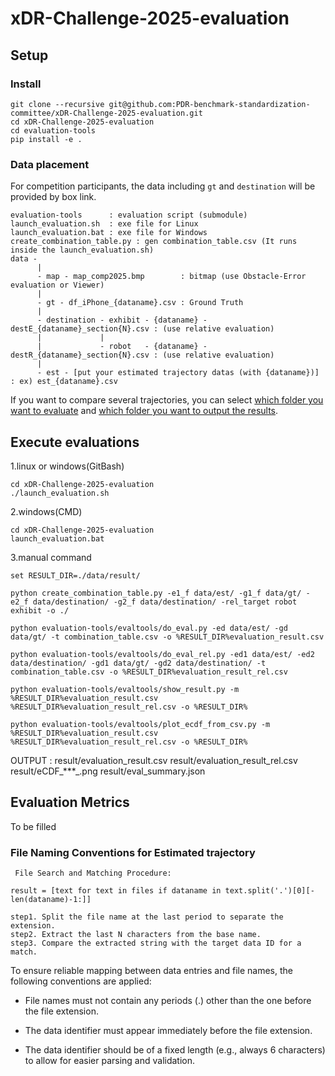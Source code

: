 # xDR-Challenge-2025-evaluation


## Setup

### Install
```
git clone --recursive git@github.com:PDR-benchmark-standardization-committee/xDR-Challenge-2025-evaluation.git
cd xDR-Challenge-2025-evaluation
cd evaluation-tools
pip install -e .
```


### Data placement
For competition participants, the data including `gt` and `destination` will be provided by box link.

```
evaluation-tools      : evaluation script (submodule)
launch_evaluation.sh  : exe file for Linux
launch_evaluation.bat : exe file for Windows
create_combination_table.py : gen combination_table.csv (It runs inside the launch_evaluation.sh)
data -
      |
      - map - map_comp2025.bmp        : bitmap (use Obstacle-Error evaluation or Viewer)
      |
      - gt - df_iPhone_{dataname}.csv : Ground Truth
      |
      - destination - exhibit - {dataname} - destE_{dataname}_section{N}.csv : (use relative evaluation)
      |             |
      |             - robot   - {dataname} - destR_{dataname}_section{N}.csv : (use relative evaluation)
      |
      - est - [put your estimated trajectory datas (with {dataname})] : ex) est_{dataname}.csv
```

If you want to compare several trajectories, you can select [which folder you want to evaluate](https://github.com/PDR-benchmark-standardization-committee/xDR-Challenge-2025-evaluation/blob/0a26602375b059969c07afffa8227f74281554cc/launch_evaluation.sh#L2) and [which folder you want to output the results](https://github.com/PDR-benchmark-standardization-committee/xDR-Challenge-2025-evaluation/blob/0a26602375b059969c07afffa8227f74281554cc/launch_evaluation.sh#L4).


## Execute evaluations

1.linux or windows(GitBash)
```
cd xDR-Challenge-2025-evaluation
./launch_evaluation.sh
```

2.windows(CMD)
```
cd xDR-Challenge-2025-evaluation
launch_evaluation.bat
```


3.manual command
```
set RESULT_DIR=./data/result/

python create_combination_table.py -e1_f data/est/ -g1_f data/gt/ -e2_f data/destination/ -g2_f data/destination/ -rel_target robot exhibit -o ./

python evaluation-tools/evaltools/do_eval.py -ed data/est/ -gd data/gt/ -t combination_table.csv -o %RESULT_DIR%evaluation_result.csv

python evaluation-tools/evaltools/do_eval_rel.py -ed1 data/est/ -ed2 data/destination/ -gd1 data/gt/ -gd2 data/destination/ -t combination_table.csv -o %RESULT_DIR%evaluation_result_rel.csv

python evaluation-tools/evaltools/show_result.py -m %RESULT_DIR%evaluation_result.csv %RESULT_DIR%evaluation_result_rel.csv -o %RESULT_DIR%

python evaluation-tools/evaltools/plot_ecdf_from_csv.py -m %RESULT_DIR%evaluation_result.csv %RESULT_DIR%evaluation_result_rel.csv -o %RESULT_DIR%
```
OUTPUT : result/evaluation_result.csv result/evaluation_result_rel.csv result/eCDF_***_.png result/eval_summary.json



## Evaluation Metrics

To be filled


### File Naming Conventions for Estimated trajectory
```
 File Search and Matching Procedure:

result = [text for text in files if dataname in text.split('.')[0][-len(dataname)-1:]]

step1. Split the file name at the last period to separate the extension.
step2. Extract the last N characters from the base name.
step3. Compare the extracted string with the target data ID for a match.
```
To ensure reliable mapping between data entries and file names, the following conventions are applied:

 - File names must not contain any periods (.) other than the one before the file extension.

 - The data identifier must appear immediately before the file extension.

 - The data identifier should be of a fixed length (e.g., always 6 characters) to allow for easier parsing and validation.
